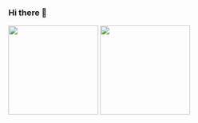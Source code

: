 ### Hi there 👋

<!--
**faathirmashar/faathirmashar** is a ✨ _special_ ✨ repository because its `README.md` (this file) appears on your GitHub profile.

Here are some ideas to get you started:

- 🔭 I’m currently working on ...
- 🌱 I’m currently learning ...
- 👯 I’m looking to collaborate on ...
- 🤔 I’m looking for help with ...
- 💬 Ask me about ...
- 📫 How to reach me: ...
- 😄 Pronouns: ...
- ⚡ Fun fact: ...
-->

<img height="180em" src="https://github-readme-stats.vercel.app/api?username=faathirmashar&show_icons=true&theme=radical"/>
<img height="180em" src="https://github-readme-stats.vercel.app/api/top-langs?username=faathirmashar&show_icons=true&locale=en&layout=compact&hide=html,php" />
